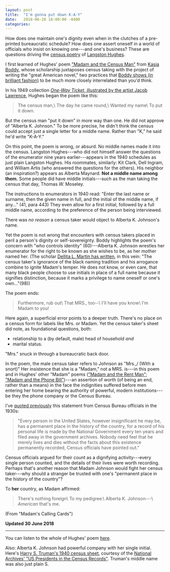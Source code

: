 ```yaml
---
layout: post
title:  "I'm gonna put down K-A-Y"
date:   2018-06-28 18:00:00 -0400
categories:
---
```


How does one maintain one's dignity even when in the clutches of a pre-printed bureaucratic schedule? How does one assert oneself in a world of officials who insist on knowing one---and one's business? These are questions driving the [census poetry](/2018/05/02/census-took.html) of [Langston Hughes](http://www.english.illinois.edu/maps/poets/g_l/hughes/life.htm).

I first learned of Hughes' poem ["Madam and the Census Man"](https://allpoetry.com/Madam-and-the-Census-Man) from [Kasia Boddy](http://www.english.cam.ac.uk/people/Kasia.Boddy/), whose scholarship juxtaposes census taking with the project of writing the "great American novel," two practices that [Boddy shows (in brilliant fashion)](http://www.openhumanitiespress.org/books/titles/writing-medium-machine/) to be much more closely interrelated than you'd think.

In his 1949 collection [*One-Way Ticket*, illustrated by the artist Jacob Lawrence](https://www.moma.org/interactives/exhibitions/2015/onewayticket/jacob-lawrence/23), Hughes began the poem like this:

> The census man,\\
The day he came round,\\
Wanted my name\\
To put it down.

But the census man "put it down" in more way than one. He did not approve of "Alberta K. Johnson." To be more precise, he didn't think the census could accept just a single letter for a middle name. Rather than "K," he said he'd write "K-A-Y."

On this point, the poem is wrong, or absurd. No middle names made it into the census. Langston Hughes---who did not himself answer the questions of the enumerator nine years earlier---appears in the 1940 schedules as just plain Langston Hughes. His roommates, similarly: Kit Clark, Dell Ingram, and William Artis (who answered the questions for the others). His neighbor (an inspiration?) appears as Alberta Maynard. **Not a middle name among them.** Some people did have middle initials---such as the man taking the census that day, Thomas *W.* Moseley.

The instructions to enumerators in 1940 read: "Enter the last name or surname, then the given name in full, and the initial of the middle name, if any..." (41, para 443) They even allow for a first initial, followed by a full middle name, according to the preference of the person being interviewed.
<!--- Bureau of the Census, _Instructions to Enumerators: Population and Agriculture 1940_ (Washington, DC: Department of Commerce, 1940) form PA-1. --->
There was *no reason* a census taker would object to Alberta K. Johnson's name.

Yet the poem is not wrong that encounters with census takers placed in peril a person's dignity or self-sovereignty. Boddy highlights the poem's concern with "who controls identity" (60)---Alberta K. Johnson wrestles her enumerator for the right to be known as she wishes to be, as her mother named her. (The scholar [Dellita L. Martin has written](http://www.jstor.org/stable/2904256), in this vein: "The census taker's ignorance of the black naming tradition and his arrogance combine to ignite Madam's temper. He does not know, or even care, that many black people choose to use initials in place of a full name because it signifies distinction, because it marks a privilege to name oneself or one's own..."(98))
<!--- Dellita L. Martin, "The 'Madam Poems' as Dramatic Monologue" *Black American Literature Forum* 15, no. 3 (1981): 97-99.--->

The poem ends:
>Furthermore, rub out\\
That MRS., too--\\
I'll have you know\\
I'm Madam to you!

Here again, a superficial error points to a deeper truth. There's no place on a census form for labels like Mrs. or Madam. Yet the census taker's sheet did note, as foundational questions, both:
* relationship to a (by default, male) head of household *and*
* marital status.

"Mrs." snuck in through a bureaucratic back door.

In the poem, the male census taker refers to Johnson as "Mrs.,/ (With a snort)" Her insistence that she is a "Madam," not a MRS. is---in this poem and in Hughes' other "Madam" poems (["Madam and the Rent Man"](https://allpoetry.com/Madam-and-The-Rent-Man); ["Madam and the Phone Bill"](https://www.poets.org/poetsorg/poem/madam-and-phone-bill))---an assertion of worth (of being an end, rather than a means) in the face the indignities suffered before men entering her home bearing the authority of powerful, modern institutions---be they the phone company or the Census Bureau.

I've [quoted previously](http://localhost:4000/2018/05/04/why-census-matters.html) this statement from Census Bureau officials in the 1930s:
>"Every person in the United States, however insignificant he may be, has a permanent place in the history of the country, for a record of his personal life is made by the National Government every ten years and filed away in the government archives. Nobody need feel that he merely lives and dies without the facts about this existence permanently recorded, Census officials have pointed out."
<!---See Folder “C-3 Census Records: 1930” Entry 215, “Publicity Materials File of the Statistical Research Division” Box 231, NARA I--->  

Census officials argued for their count as a dignifying activity---every single person counted, and the details of their lives were worth recording. Perhaps that's another reason that Madam Johnson would fight her census taker---why should a stranger be trusted with one's "permanent place in the history of the country"?

To **her** country, as Madam affirmed:

>There's nothing foreign\\
To my pedigree:\\
Alberta K. Johnson---\\
*American* that's me.

(From "Madam's Calling Cards")

**Updated 30 June 2018**

---
You can listen to the whole of Hughes' poem [here](https://open.spotify.com/track/60iQ2vFPfJmNzeoOYk4y5w).

Also: Alberta K. Johnson had powerful company with her single initial. Here's [Harry S. Truman's 1940 census sheet](https://www.archives.gov/files/research/census/presidents/images/truman-1940-l.jpg), courtesy of the [National Archives' "US Presidents in the Census Records"](https://www.archives.gov/research/census/presidents/truman.html). Truman's middle name was also just plain S.
